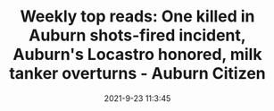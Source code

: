 ---
"title": "Weekly top reads: One killed in Auburn shots-fired incident, Auburn's Locastro honored, milk tanker overturns - Auburn Citizen"
"date": "2021-9-23 11:3:45"
"feed_name": "GOOGLENEWSINDUSTRIAL"
"feed_website": "https://news.google.com/search?q=industrial%2Bincident&hl=en-US&gl=US&ceid=US:en"
"feed_rss": "https://news.google.com/rss/search?q=industrial%2Bincident&hl=en-US&gl=US&ceid=US:en"
"link": "https://auburnpub.com/news/local/weekly-top-reads-one-killed-in-auburn-shots-fired-incident-auburns-locastro-honored-milk-tanker/collection_cafa561a-1ee5-11ec-829d-33e2ab9d4302.html"
"file": "_posts/2021-1-1-7d41c6037077e3b9e322a526fab2a418312ee8ad.md"
"accident": "1"
"drilling": "1"
"dead": "1"
"injured": "0"
"where": "unknown site"
"place": ""
---